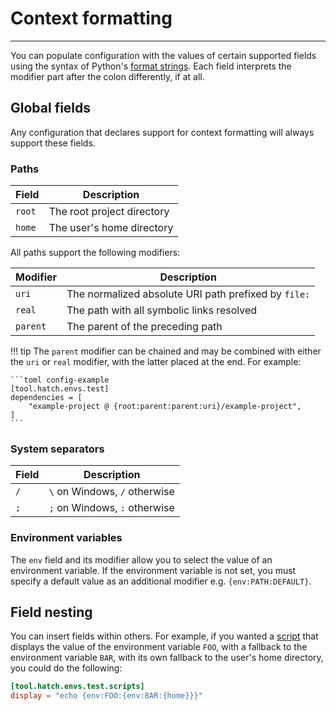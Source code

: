 # Context formatting

-----

You can populate configuration with the values of certain supported fields using the syntax of Python's [format strings](https://docs.python.org/3/library/string.html#formatstrings). Each field interprets the modifier part after the colon differently, if at all.

## Global fields

Any configuration that declares support for context formatting will always support these fields.

### Paths

| Field | Description |
| --- | --- |
| `root` | The root project directory |
| `home` | The user's home directory |

All paths support the following modifiers:

| Modifier | Description |
| --- | --- |
| `uri` | The normalized absolute URI path prefixed by `file:` |
| `real` | The path with all symbolic links resolved |
| `parent` | The parent of the preceding path |

!!! tip
    The `parent` modifier can be chained and may be combined with either the `uri` or `real` modifier, with the latter placed at the end. For example:

    ```toml config-example
    [tool.hatch.envs.test]
    dependencies = [
        "example-project @ {root:parent:parent:uri}/example-project",
    ]
    ```

### System separators

| Field | Description |
| --- | --- |
| `/` | `\` on Windows, `/` otherwise |
| `;` | `;` on Windows, `:` otherwise |

### Environment variables

The `env` field and its modifier allow you to select the value of an environment variable. If the environment variable is not set, you must specify a default value as an additional modifier e.g. `{env:PATH:DEFAULT}`.

## Field nesting

You can insert fields within others. For example, if you wanted a [script](environment/overview.md#scripts) that displays the value of the environment variable `FOO`, with a fallback to the environment variable `BAR`, with its own fallback to the user's home directory, you could do the following:

```toml config-example
[tool.hatch.envs.test.scripts]
display = "echo {env:FOO:{env:BAR:{home}}}"
```
